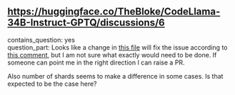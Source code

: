 ## https://huggingface.co/TheBloke/CodeLlama-34B-Instruct-GPTQ/discussions/6

contains_question: yes  
question_part: Looks like a change in [this file](https://github.com/huggingface/text-generation-inference/blob/0a63e9ab688cf715d31574ee5bb31025ff22ceec/server/text_generation_server/models/custom_modeling/flash_llama_modeling.py#L4) will fix the issue according to [this comment](https://github.com/huggingface/text-generation-inference/issues/769#issuecomment-1664596806), but I am not sure what exactly would need to be done. If someone can point me in the right direction I can raise a PR. 

Also number of shards seems to make a difference in some cases. Is that expected to be the case here?